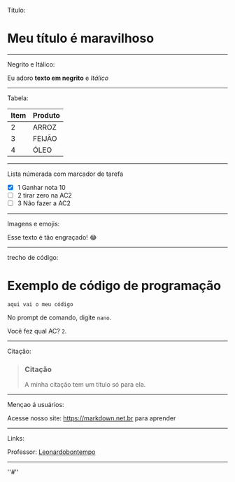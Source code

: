 
Titulo:
# Meu título é maravilhoso

------------------------------



Negrito e Itálico:

Eu adoro **texto em negrito** e _Itálico_


-------------------------------

Tabela:

| Item        | Produto  |
| ----------- | ----------- |
| 2           | ARROZ    |
| 3           | FEIJÃO
| 4          | ÓLEO      | 

------------------------------

Lista númerada com marcador de tarefa

-  [x] 1 Ganhar nota 10
-  [ ] 2 tirar zero na AC2
-  [ ] 3 Não fazer a AC2

------------------------------


Imagens e emojis:

Esse texto é tão engraçado! :joy:

------------------------------
trecho de código:

# Exemplo de código de programação 
```` aqui vai o meu código ````

No prompt de comando, digite `nano`.

Você fez qual AC?  `2`.

------------------------------



Citação:

> ### Citação ###
> A minha citação tem um título só para ela.


----------------------------------------



Mençao á usuários:

Acesse nosso site: https://markdown.net.br para aprender


------------------------------

Links:


Professor: [Leonardobontempo](https://github.com/leonardobontempo)

------------------------------

''#''
